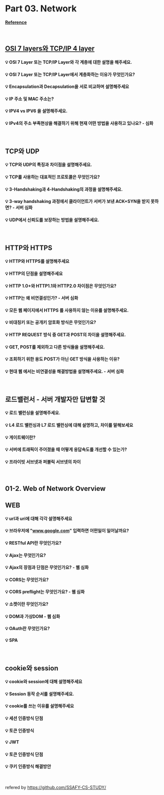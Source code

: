 # Part 03. Network

[**Reference**](https://github.com/SSAFY-CS-STUDY/Tech_interview/tree/main/03.Operating_system)

<br>

## [OSI 7 layers와 TCP/IP 4 layer](./OSI_7_layers&TCP,IP_4_layer.md)

#### 💡 OSI 7 Layer 또는 TCP/IP Layer와 각 계층에 대한 설명을 해주세요.

#### 💡 OSI 7 Layer 또는 TCP/IP Layer에서 계층화하는 이유가 무엇인가요?

#### 💡 Encapsulation과 Decapsulation을 서로 비교하며 설명해주세요

#### 💡 IP 주소 및 MAC 주소는?

#### 💡 IPV4 vs IPV6 을 설명해주세요.

#### 💡 IPv4의 주소 부족현상을 해결하기 위해 현재 어떤 방법을 사용하고 있나요? - 심화

<br>

## TCP와 UDP

#### 💡 TCP와 UDP의 특징과 차이점을 설명해주세요.

#### 💡 TCP를 사용하는 대표적인 프로토콜은 무엇인가요?

#### 💡 3-Handshaking과 4-Handshaking의 과정을 설명해주세요. 

#### 💡 3-way handshaking 과정에서 클라이언트가 서버가 보낸 ACK+SYN을 받지 못하면? - 서버 심화

#### 💡 UDP에서 신뢰도를 보장하는 방법을 설명해주세요.

<br>

## HTTP와 HTTPS

#### 💡 HTTP와 HTTPS를 설명해주세요

#### 💡 HTTP의 단점을 설명해주세요

#### 💡 HTTP 1.0+와 HTTP1.1와 HTTP2.0 차이점은 무엇인가요?

#### 💡 HTTP는 왜 비연결성인가? - 서버 심화

#### 💡 모든 웹 페이지에서 HTTPS 를 사용하지 않는 이유를 설명해주세요.

#### 💡 비대칭키 또는 공개키 암호화 방식은 무엇인가요?

#### 💡 HTTP REQUEST 방식 중 GET과 POST의 차이을 설명해주세요.

#### 💡 GET, POST를 제외하고 다른 방식들을 설명해주세요.

#### 💡 조회하기 위한 용도 POST가 아닌 GET 방식을 사용하는 이유?  

#### 💡 현대 웹 에서는 비연결성을 해결방법을 설명해주세요. - 서버 심화

<br>

## 로드밸런서 - 서버 개발자만 답변할 것

#### 💡 로드 밸런싱을 설명해주세요.  

#### 💡 L4 로드 밸런싱과 L7 로드 밸런싱에 대해 설명하고, 차이를 말해보세요  

#### 💡 게이트웨이란?  

#### 💡 서버에 트래픽이 주어졌을 때 어떻게 응답속도를 개선할 수 있는가?  

#### 💡 프라이빗 서브넷과 퍼블릭 서브넷의 차이

<br>

## 01-2. Web of Network Overview

## WEB

#### 💡 url과 uri에 대해 각각 설명해주세요  

#### 💡 브라우저에 "www.google.com" 입력하면 어떤일이 일어날까요?  

#### 💡 RESTful API란 무엇인가요?  

#### 💡 Ajax는 무엇인가요?  

#### 💡 Ajax의 장점과 단점은 무엇인가요? - 웹 심화  

#### 💡 CORS는 무엇인가요?  

#### 💡 CORS preflight는 무엇인가요? - 웹 심화 

#### 💡 소켓이란 무엇인가요?  

#### 💡 DOM과 가상DOM - 웹 심화  

#### 💡 OAuth란 무엇인가요?  

#### 💡 SPA  

<br>

## cookie와 session

#### 💡 cookie와 session에 대해 설명해주세요  

#### 💡 Session 동작 순서를 설명해주세요.  

#### 💡 cookie를 쓰는 이유를 설명해주세요  

#### 💡 세션 인증방식 단점  

#### 💡 토큰 인증방식

#### 💡 JWT   

#### 💡 토큰 인증방식 단점  

#### 💡 쿠키 인증방식 해결방안 

<br>

refered by https://github.com/SSAFY-CS-STUDY/